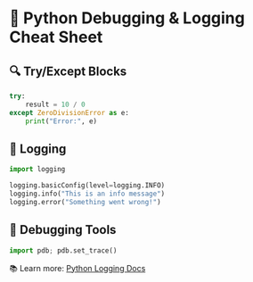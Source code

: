 # 🐞 Python Debugging & Logging Cheat Sheet

## 🔍 Try/Except Blocks
```python
try:
    result = 10 / 0
except ZeroDivisionError as e:
    print("Error:", e)
```

## 🐾 Logging
```python
import logging

logging.basicConfig(level=logging.INFO)
logging.info("This is an info message")
logging.error("Something went wrong!")
```

## 🔧 Debugging Tools
```python
import pdb; pdb.set_trace()
```

📚 Learn more: [Python Logging Docs](https://docs.python.org/3/library/logging.html)

